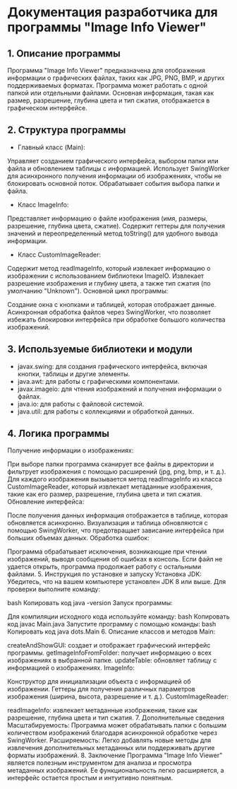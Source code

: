 # Документация разработчика для программы "Image Info Viewer"
## 1. Описание программы
Программа "Image Info Viewer" предназначена для отображения информации о графических файлах, таких как JPG, PNG, BMP, и других поддерживаемых форматах. Программа может работать с одной папкой или отдельными файлами. Основная информация, такая как размер, разрешение, глубина цвета и тип сжатия, отображается в графическом интерфейсе.

## 2. Структура программы
- Главный класс (Main):

Управляет созданием графического интерфейса, выбором папки или файла и обновлением таблицы с информацией.
Использует SwingWorker для асинхронного получения информации об изображениях, чтобы не блокировать основной поток.
Обрабатывает события выбора папки и файла.
- Класс ImageInfo:

Представляет информацию о файле изображения (имя, размеры, разрешение, глубина цвета, сжатие).
Содержит геттеры для получения значений и переопределенный метод toString() для удобного вывода информации.
- Класс CustomImageReader:

Содержит метод readImageInfo, который извлекает информацию о изображении с использованием библиотеки ImageIO.
Извлекает разрешение изображения и глубину цвета, а также тип сжатия (по умолчанию "Unknown").
Основной цикл программы:

Создание окна с кнопками и таблицей, которая отображает данные.
Асинхронная обработка файлов через SwingWorker, что позволяет избежать блокировки интерфейса при обработке большого количества изображений.
## 3. Используемые библиотеки и модули
- javax.swing: для создания графического интерфейса, включая кнопки, таблицы и другие элементы.
- java.awt: для работы с графическими компонентами.
- javax.imageio: для чтения изображений и получения информации о файлах.
- java.io: для работы с файловой системой.
- java.util: для работы с коллекциями и обработкой данных.
## 4. Логика программы
Получение информации о изображениях:

При выборе папки программа сканирует все файлы в директории и фильтрует изображения с помощью расширений (jpg, png, bmp, и т. д.).
Для каждого изображения вызывается метод readImageInfo из класса CustomImageReader, который извлекает метаданные изображения, такие как его размер, разрешение, глубина цвета и тип сжатия.
Обновление интерфейса:

После получения данных информация отображается в таблице, которая обновляется асинхронно.
Визуализация и таблица обновляются с помощью SwingWorker, что предотвращает зависание интерфейса при больших объемах данных.
Обработка ошибок:

Программа обрабатывает исключения, возникающие при чтении изображений, выводя сообщения об ошибках в консоль. Если файл не удается открыть, программа продолжает работу с остальными файлами.
5. Инструкция по установке и запуску
Установка JDK: Убедитесь, что на вашем компьютере установлен JDK 8 или выше. Для проверки выполните команду:

bash
Копировать код
java -version
Запуск программы:

Для компиляции исходного кода используйте команду:
bash
Копировать код
javac Main.java
Запустите программу с помощью команды:
bash
Копировать код
java dots.Main
6. Описание классов и методов
Main:

createAndShowGUI: создает и отображает графический интерфейс программы.
getImageInfoFromFolder: получает информацию о всех изображениях в выбранной папке.
updateTable: обновляет таблицу с информацией о изображениях.
ImageInfo:

Конструктор для инициализации объекта с информацией об изображении.
Геттеры для получения различных параметров изображения (ширина, высота, разрешение и т. д.).
CustomImageReader:

readImageInfo: извлекает метаданные изображения, такие как разрешение, глубина цвета и тип сжатия.
7. Дополнительные сведения
Масштабируемость: Программа может обрабатывать папки с большим количеством изображений благодаря асинхронной обработке через SwingWorker.
Расширяемость: Легко добавлять новые методы для извлечения дополнительных метаданных или поддерживать другие форматы изображений.
8. Заключение
Программа "Image Info Viewer" является полезным инструментом для анализа и просмотра метаданных изображений. Ее функциональность легко расширяется, а интерфейс остается простым и интуитивно понятным.
